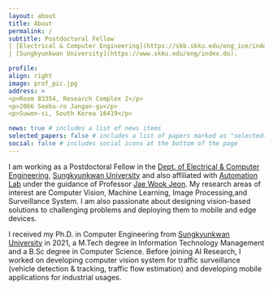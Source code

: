 ```yaml
---
layout: about
title: About
permalink: /
subtitle: Postdoctoral Fellow
| [Electrical & Computer Engineering](https://skb.skku.edu/eng_ice/index.do)
| [Sungkyunkwan University](https://www.skku.edu/eng/index.do).

profile:
align: right
image: prof_pic.jpg
address: >
<p>Room 83354, Research Complex 2</p>
<p>2066 Seobu-ro Jangan-gu</p>
<p>Suwon-si, South Korea 16419</p>

news: true # includes a list of news items
selected_papers: false # includes a list of papers marked as "selected={true}"
social: false # includes social icons at the bottom of the page
---
```


I am working as a Postdoctoral Fellow in the [Dept. of Electrical & Computer Engineering](https://skb.skku.edu/eng_ice/index.do), 
[Sungkyunkwan University](https://www.skku.edu/eng/index.do) and also affiliated
with [Automation Lab](https://micro.skku.ac.kr/micro/index.do)
under the guidance of Professor [Jae Wook Jeon](https://scholar.google.co.kr/citations?user=9z0SfKoAAAAJ&hl=ko).
My research areas of interest are Computer Vision, Machine Learning, Image
Processing,and Surveillance System. I am also passionate about designing vision-based
solutions to challenging problems and deploying them to mobile and edge devices.

I received my Ph.D. in Computer Engineering from [Sungkyunkwan University](https://www.skku.edu/eng/index.do)
in 2021, a M.Tech degree in Information Technology Management and a B.Sc degree 
in Computer Science. Before joining AI Research, I worked on developing computer 
vision system for traffic surveillance (vehicle detection & tracking,
traffic flow estimation) and developing mobile applications for industrial usages.
